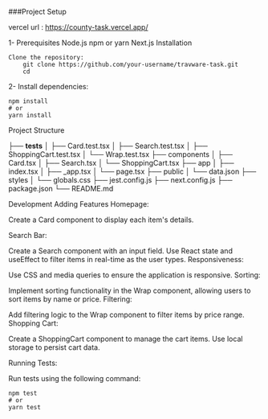 ###Project Setup

vercel url : https://county-task.vercel.app/

1- Prerequisites
Node.js
npm or yarn
Next.js
Installation

    Clone the repository:
        git clone https://github.com/your-username/travware-task.git
        cd

2- Install dependencies:

    npm install
    # or
    yarn install

Project Structure

├── **tests**
│ ├── Card.test.tsx
│ ├── Search.test.tsx
│ ├── ShoppingCart.test.tsx
│ └── Wrap.test.tsx
├── components
│ ├── Card.tsx
│ ├── Search.tsx
│ └── ShoppingCart.tsx
├── app
│ ├── index.tsx
│ ├── \_app.tsx
│ └── page.tsx
├── public
│ └── data.json
├── styles
│ └── globals.css
├── jest.config.js
├── next.config.js
├── package.json
└── README.md

Development
Adding Features
Homepage:

Create a Card component to display each item's details.

Search Bar:

Create a Search component with an input field.
Use React state and useEffect to filter items in real-time as the user types.
Responsiveness:

Use CSS and media queries to ensure the application is responsive.
Sorting:

Implement sorting functionality in the Wrap component, allowing users to sort items by name or price.
Filtering:

Add filtering logic to the Wrap component to filter items by price range.
Shopping Cart:

Create a ShoppingCart component to manage the cart items.
Use local storage to persist cart data.

Running Tests:

Run tests using the following command:

    npm test
    # or
    yarn test
